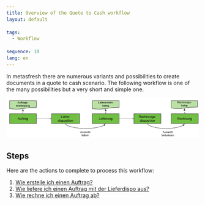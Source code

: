 ```yaml
---
title: Overview of the Quote to Cash workflow
layout: default

tags:
  - Workflow

sequence: 10
lang: en
---
```

In metasfresh there are numerous variants and possibilities to create documents in a quote to cash scenario. The following workflow is one of the many possibilities but a very short and simple one.

![IMG](../../images/de_workflow_Auftrag_bis_Rechnung_simpel.png)


## Steps

Here are the actions to complete to process this workflow:

1. [Wie erstelle ich einen Auftrag?](Wie_erstelle_ich_einen_Auftrag)
1. [Wie liefere ich einen Auftrag mit der Lieferdispo aus?](Wie_liefere_ich_einen_Auftrag_mit_der_Lieferdispo_aus)
1. [Wie rechne ich einen Auftrag ab?](Wie_rechne_ich_einen_Auftrag_ab)

